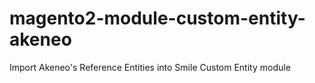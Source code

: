 # magento2-module-custom-entity-akeneo
Import Akeneo's Reference Entities into Smile Custom Entity module
